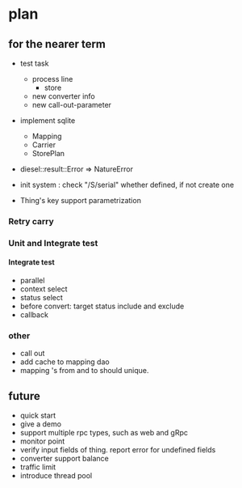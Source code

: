 # plan

## for the nearer term
  
* test task
  * process line
    * store
  * new converter info 
  * new call-out-parameter
  
* implement sqlite
  * Mapping
  * Carrier
  * StorePlan
* diesel::result::Error => NatureError
* init system : check "/S/serial" whether defined, if not create one
* Thing's key support parametrization

### Retry carry

### Unit and Integrate test 

#### Integrate test
* parallel
* context select
* status select
* before convert: target status include and exclude
* callback



### other

* call out
* add cache to mapping dao
* mapping 's from and to should unique. 

## future

* quick start
* give a demo
* support multiple rpc types, such as web and gRpc
* monitor point
* verify input fields of thing. report error for undefined fields
* converter support balance
* traffic limit
* introduce thread pool



